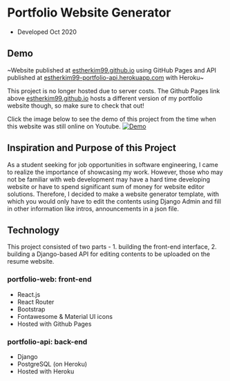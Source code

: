 # Portfolio Website Generator
- Developed Oct 2020

## Demo
~Website published at [estherkim99.github.io](estherkim99.github.io) using GitHub Pages and API published at [estherkim99-portfolio-api.herokuapp.com](estherkim99-portfolio-api.herokuapp.com) with Heroku~

This project is no longer hosted due to server costs. The Github Pages link above [estherkim99.github.io](estherkim99.github.io) hosts a different version of my portfolio website though, so make sure to check that out!

Click the image below to see the demo of this project from the time when this website was still online on Youtube.
[![Demo](https://img.youtube.com/vi/PptIs-tXn6w/maxresdefault.jpg)](https://youtu.be/PptIs-tXn6w)

## Inspiration and Purpose of this Project
As a student seeking for job opportunities in software engineering, I came to realize the importance of showcasing my work. However, those who may not be familiar with web development may have a hard time developing website or have to spend significant sum of money for website editor solutions.
Therefore, I decided to make a website generator template, with which you would only have to edit the contents using Django Admin and fill in other information like intros, announcements in a json file.

## Technology
This project consisted of two parts - 1. building the front-end interface, 2. building a Django-based API for editing contents to be uploaded on the resume website.

### portfolio-web: front-end
- React.js
- React Router
- Bootstrap
- Fontawesome & Material UI icons
- Hosted with Github Pages

### portfolio-api: back-end
- Django
- PostgreSQL (on Heroku)
- Hosted with Heroku
